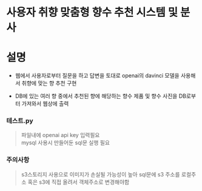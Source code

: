 #  사용자 취향 맞춤형 향수 추천 시스템 및 분사

<h1>설명</h1>

- 웹에서 사용자로부터 질문을 하고 답변을 토대로 openai의 davinci 모델을 사용해서 취향에 맞는 향 추천 구현 <BR>

- DB에 있는 여러 향 중에서 추천된 향에 해당하는 향수 제품 및 향수 사진을 DB로부터 가져와서 웹상에 출력


<H3>테스트.py</H3>

> 파일내에 openai api key 입력필요 <br>
> mysql 사용시 만들어둔 sql문 실행 필요

<H3>주의사항</H3>

> s3스토리지 사용으로 이미지가 손실될 가능성이 높아 sql문에 s3 주소를 로컬주소 혹은 s3에 직접 올려서 객체주소로 변경해야함
